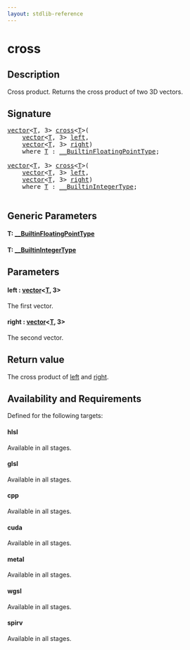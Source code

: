 ```yaml
---
layout: stdlib-reference
---
```


# cross

## Description

Cross product. Returns the cross product of two 3D vectors.



## Signature 

<pre>
<a href="../types/vector/index.html" class="code_type">vector</a>&lt;<a href="cross.html#typeparam-T" class="code_type">T</a>, 3&gt; <a href="cross.html">cross</a>&lt;<a href="cross.html#typeparam-T" class="code_type">T</a>&gt;(
    <a href="../types/vector/index.html" class="code_type">vector</a>&lt;<a href="cross.html#typeparam-T" class="code_type">T</a>, 3&gt; <a href="cross.html#decl-left" class="code_param">left</a>,
    <a href="../types/vector/index.html" class="code_type">vector</a>&lt;<a href="cross.html#typeparam-T" class="code_type">T</a>, 3&gt; <a href="cross.html#decl-right" class="code_param">right</a>)
    <span class='code_keyword'>where</span> <a href="cross.html#typeparam-T" class="code_type">T</a> : <a href="../interfaces/0_builtinfloatingpointtype-029hm/index.html" class="code_type">__BuiltinFloatingPointType</a>;

<a href="../types/vector/index.html" class="code_type">vector</a>&lt;<a href="cross.html#typeparam-T" class="code_type">T</a>, 3&gt; <a href="cross.html">cross</a>&lt;<a href="cross.html#typeparam-T" class="code_type">T</a>&gt;(
    <a href="../types/vector/index.html" class="code_type">vector</a>&lt;<a href="cross.html#typeparam-T" class="code_type">T</a>, 3&gt; <a href="cross.html#decl-left" class="code_param">left</a>,
    <a href="../types/vector/index.html" class="code_type">vector</a>&lt;<a href="cross.html#typeparam-T" class="code_type">T</a>, 3&gt; <a href="cross.html#decl-right" class="code_param">right</a>)
    <span class='code_keyword'>where</span> <a href="cross.html#typeparam-T" class="code_type">T</a> : <a href="../interfaces/0_builtinintegertype-029g/index.html" class="code_type">__BuiltinIntegerType</a>;

</pre>

## Generic Parameters

####  <a id="typeparam-T"></a>T: [\_\_BuiltinFloatingPointType](../interfaces/0_builtinfloatingpointtype-029hm/index.html)
####  <a id="typeparam-T"></a>T: [\_\_BuiltinIntegerType](../interfaces/0_builtinintegertype-029g/index.html)

## Parameters

####  <a id="decl-left"></a>left  : [vector](../types/vector/index.html)\<[T](../types/vector/index.html#typeparam-T), 3\>
The first vector.

####  <a id="decl-right"></a>right  : [vector](../types/vector/index.html)\<[T](../types/vector/index.html#typeparam-T), 3\>
The second vector.


## Return value
The cross product of <span class='code'><a href="cross.html#decl-left" class="code_param">left</a></span> and <span class='code'><a href="cross.html#decl-right" class="code_param">right</a></span>.


## Availability and Requirements

Defined for the following targets:

#### hlsl
Available in all stages.

#### glsl
Available in all stages.

#### cpp
Available in all stages.

#### cuda
Available in all stages.

#### metal
Available in all stages.

#### wgsl
Available in all stages.

#### spirv
Available in all stages.



